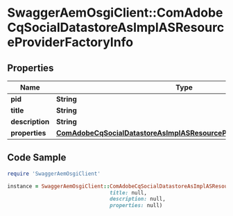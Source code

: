 # SwaggerAemOsgiClient::ComAdobeCqSocialDatastoreAsImplASResourceProviderFactoryInfo

## Properties

Name | Type | Description | Notes
------------ | ------------- | ------------- | -------------
**pid** | **String** |  | [optional] 
**title** | **String** |  | [optional] 
**description** | **String** |  | [optional] 
**properties** | [**ComAdobeCqSocialDatastoreAsImplASResourceProviderFactoryProperties**](ComAdobeCqSocialDatastoreAsImplASResourceProviderFactoryProperties.md) |  | [optional] 

## Code Sample

```ruby
require 'SwaggerAemOsgiClient'

instance = SwaggerAemOsgiClient::ComAdobeCqSocialDatastoreAsImplASResourceProviderFactoryInfo.new(pid: null,
                                 title: null,
                                 description: null,
                                 properties: null)
```


